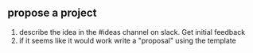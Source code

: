 ## propose a project
1. describe the idea in the \#ideas channel on slack. Get initial feedback
2. if it seems like it would work write a "proposal" using the template 
